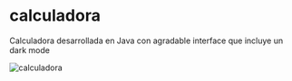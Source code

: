 # calculadora
Calculadora desarrollada en Java con agradable interface que incluye un dark mode

![calculadora](https://user-images.githubusercontent.com/80378795/111738761-addb4b00-8860-11eb-8e55-4cd8ab013f74.png)
